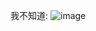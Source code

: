 我不知道:
![image](https://github.com/cancundeyingzi/fursuit/assets/73635883/3927bd69-b3f3-4349-9f75-c342f92d83c5)
